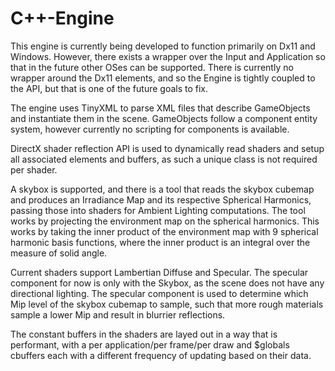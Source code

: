 # C++-Engine

This engine is currently being developed to function primarily on Dx11 and Windows. However, there exists a wrapper over the Input and 
Application so that in the future other OSes can be supported. There is currently no wrapper around the Dx11 elements, and so the Engine
is tightly coupled to the API, but that is one of the future goals to fix.

The engine uses TinyXML to parse XML files that describe GameObjects and instantiate them in the scene. GameObjects follow a component
entity system, however currently no scripting for components is available.

DirectX shader reflection API is used to dynamically read shaders and setup all associated elements and buffers, as such a unique class
is not required per shader.

A skybox is supported, and there is a tool that reads the skybox cubemap and produces an Irradiance Map and its respective Spherical 
Harmonics, passing those into shaders for Ambient Lighting computations. The tool works by projecting the environment map on the spherical
harmonics. This works by taking the inner product of the environment map with 9 spherical harmonic basis functions, where the inner
product is an integral over the measure of solid angle.

Current shaders support Lambertian Diffuse and Specular. The specular component for now is only with the Skybox, as the scene does not have
any directional lighting. The specular component is used to determine which Mip level of the skybox cubemap to sample, such that more
rough materials sample a lower Mip and result in blurrier reflections.

The constant buffers in the shaders are layed out in a way that is performant, with a per application/per frame/per draw and $globals 
cbuffers each with a different frequency of updating based on their data.

